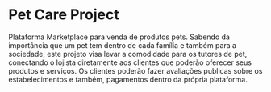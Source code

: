 # Pet Care Project
Plataforma Marketplace para venda de produtos pets. Sabendo da importância que um pet tem dentro de cada família e também para a sociedade, este projeto visa levar a comodidade para os tutores de pet, conectando o lojista diretamente aos clientes que poderão oferecer seus produtos e serviços. Os clientes poderão fazer avaliações publicas sobre os estabelecimentos e também, pagamentos dentro da própria plataforma.
